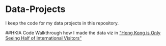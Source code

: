 # Data-Projects
I keep the code for my data projects in this repository.

##HKIA Code Walkthrough
how I made the data viz in ["Hong Kong is Only Seeing Half of International Visitors"](https://medium.com/@rebecca.truong)

